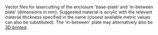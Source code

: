 Vector files for lasercutting of the enclosure 'base-plate' and 'in-between plate' (dimensions in mm). Suggested material is acrylic with the relevant material thickness specified in the name (closest available metric values can also be substituted). The 'in-between' plate may alternatively also be [3D printed](https://github.com/MIT-Senseable-City-Lab/OSCS/tree/main/Build/Hardware/Hardware%20enclosure/To%20Print).

